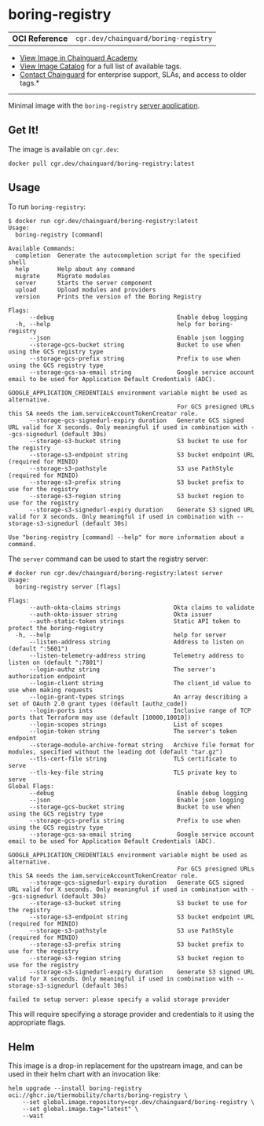 <!--monopod:start-->
# boring-registry
| | |
| - | - |
| **OCI Reference** | `cgr.dev/chainguard/boring-registry` |


* [View Image in Chainguard Academy](https://edu.chainguard.dev/chainguard/chainguard-images/reference/boring-registry/overview/)
* [View Image Catalog](https://console.enforce.dev/images/catalog) for a full list of available tags.
* [Contact Chainguard](https://www.chainguard.dev/chainguard-images) for enterprise support, SLAs, and access to older tags.*

---
<!--monopod:end-->

Minimal image with the `boring-registry` [server application](https://github.com/TierMobility/boring-registry).

## Get It!

The image is available on `cgr.dev`:

```
docker pull cgr.dev/chainguard/boring-registry:latest
```

<!--body:start-->
## Usage

To run `boring-registry`:

```
$ docker run cgr.dev/chainguard/boring-registry:latest
Usage:
  boring-registry [command]

Available Commands:
  completion  Generate the autocompletion script for the specified shell
  help        Help about any command
  migrate     Migrate modules
  server      Starts the server component
  upload      Upload modules and providers
  version     Prints the version of the Boring Registry

Flags:
      --debug                                   Enable debug logging
  -h, --help                                    help for boring-registry
      --json                                    Enable json logging
      --storage-gcs-bucket string               Bucket to use when using the GCS registry type
      --storage-gcs-prefix string               Prefix to use when using the GCS registry type
      --storage-gcs-sa-email string             Google service account email to be used for Application Default Credentials (ADC).
                                                GOOGLE_APPLICATION_CREDENTIALS environment variable might be used as alternative.
                                                For GCS presigned URLs this SA needs the iam.serviceAccountTokenCreator role.
      --storage-gcs-signedurl-expiry duration   Generate GCS signed URL valid for X seconds. Only meaningful if used in combination with --gcs-signedurl (default 30s)
      --storage-s3-bucket string                S3 bucket to use for the registry
      --storage-s3-endpoint string              S3 bucket endpoint URL (required for MINIO)
      --storage-s3-pathstyle                    S3 use PathStyle (required for MINIO)
      --storage-s3-prefix string                S3 bucket prefix to use for the registry
      --storage-s3-region string                S3 bucket region to use for the registry
      --storage-s3-signedurl-expiry duration    Generate S3 signed URL valid for X seconds. Only meaningful if used in combination with --storage-s3-signedurl (default 30s)

Use "boring-registry [command] --help" for more information about a command.
```

The `server` command can be used to start the registry server:

```
# docker run cgr.dev/chainguard/boring-registry:latest server
Usage:
  boring-registry server [flags]

Flags:
      --auth-okta-claims strings               Okta claims to validate
      --auth-okta-issuer string                Okta issuer
      --auth-static-token strings              Static API token to protect the boring-registry
  -h, --help                                   help for server
      --listen-address string                  Address to listen on (default ":5601")
      --listen-telemetry-address string        Telemetry address to listen on (default ":7801")
      --login-authz string                     The server's authorization endpoint
      --login-client string                    The client_id value to use when making requests
      --login-grant-types strings              An array describing a set of OAuth 2.0 grant types (default [authz_code])
      --login-ports ints                       Inclusive range of TCP ports that Terraform may use (default [10000,10010])
      --login-scopes strings                   List of scopes
      --login-token string                     The server's token endpoint
      --storage-module-archive-format string   Archive file format for modules, specified without the leading dot (default "tar.gz")
      --tls-cert-file string                   TLS certificate to serve
      --tls-key-file string                    TLS private key to serve
Global Flags:
      --debug                                   Enable debug logging
      --json                                    Enable json logging
      --storage-gcs-bucket string               Bucket to use when using the GCS registry type
      --storage-gcs-prefix string               Prefix to use when using the GCS registry type
      --storage-gcs-sa-email string             Google service account email to be used for Application Default Credentials (ADC).
                                                GOOGLE_APPLICATION_CREDENTIALS environment variable might be used as alternative.
                                                For GCS presigned URLs this SA needs the iam.serviceAccountTokenCreator role.
      --storage-gcs-signedurl-expiry duration   Generate GCS signed URL valid for X seconds. Only meaningful if used in combination with --gcs-signedurl (default 30s)
      --storage-s3-bucket string                S3 bucket to use for the registry
      --storage-s3-endpoint string              S3 bucket endpoint URL (required for MINIO)
      --storage-s3-pathstyle                    S3 use PathStyle (required for MINIO)
      --storage-s3-prefix string                S3 bucket prefix to use for the registry
      --storage-s3-region string                S3 bucket region to use for the registry
      --storage-s3-signedurl-expiry duration    Generate S3 signed URL valid for X seconds. Only meaningful if used in combination with --storage-s3-signedurl (default 30s)

failed to setup server: please specify a valid storage provider
```

This will require specifying a storage provider and credentials to it using the appropriate flags.

## Helm

This image is a drop-in replacement for the upstream image, and can be used in their helm chart with an invocation like:

```
helm upgrade --install boring-registry oci://ghcr.io/tiermobility/charts/boring-registry \
    --set global.image.repository=cgr.dev/chainguard/boring-registry \
    --set global.image.tag="latest" \
    --wait
```
<!--body:end-->
